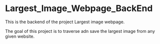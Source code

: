 # Largest_Image_Webpage_BackEnd

This is the backend of the project Largest image webpage. 

The goal of this project is to traverse adn save the largest image from any given website.
